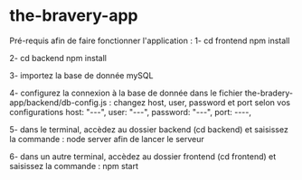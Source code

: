# the-bravery-app

Pré-requis afin de faire fonctionner l'application : 
1- 
cd frontend
npm install

2- 
cd backend
npm install

3- importez la base de donnée mySQL

4- configurez la connexion à la base de donnée dans le fichier the-bradery-app/backend/db-config.js : 
changez host, user, password et port selon vos configurations
  host: "---",
  user: "---",
  password: "---",
  port: ----,

5- dans le terminal, accèdez au dossier backend (cd backend) et saisissez la commande : node server afin de lancer le serveur

6- dans un autre terminal, accèdez au dossier frontend (cd frontend) et saisissez la commande : npm start